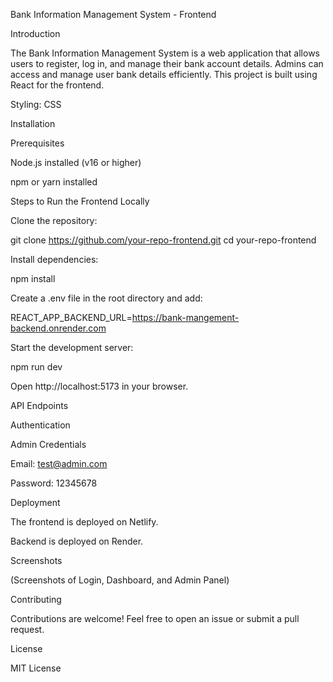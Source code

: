Bank Information Management System - Frontend

Introduction

The Bank Information Management System is a web application that allows users to register, log in, and manage their bank account details. Admins can access and manage user bank details efficiently. This project is built using React for the frontend.

Styling: CSS

Installation

Prerequisites

Node.js installed (v16 or higher)

npm or yarn installed

Steps to Run the Frontend Locally

Clone the repository:

git clone https://github.com/your-repo-frontend.git
cd your-repo-frontend

Install dependencies:

npm install

Create a .env file in the root directory and add:

REACT_APP_BACKEND_URL=https://bank-mangement-backend.onrender.com

Start the development server:

npm run dev

Open http://localhost:5173 in your browser.




API Endpoints

Authentication



Admin Credentials

Email: test@admin.com

Password: 12345678

Deployment

The frontend is deployed on Netlify.

Backend is deployed on Render.

Screenshots

(Screenshots of Login, Dashboard, and Admin Panel)

Contributing

Contributions are welcome! Feel free to open an issue or submit a pull request.

License

MIT License

